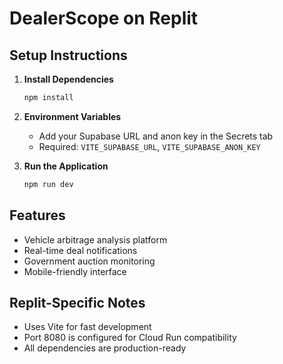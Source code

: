 # DealerScope on Replit

## Setup Instructions

1. **Install Dependencies**
   ```bash
   npm install
   ```

2. **Environment Variables**
   - Add your Supabase URL and anon key in the Secrets tab
   - Required: `VITE_SUPABASE_URL`, `VITE_SUPABASE_ANON_KEY`

3. **Run the Application**
   ```bash
   npm run dev
   ```

## Features
- Vehicle arbitrage analysis platform
- Real-time deal notifications
- Government auction monitoring
- Mobile-friendly interface

## Replit-Specific Notes
- Uses Vite for fast development
- Port 8080 is configured for Cloud Run compatibility
- All dependencies are production-ready